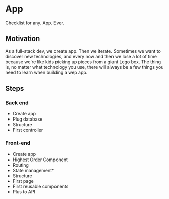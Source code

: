 # App
Checklist for any. App. Ever.

## Motivation
As a full-stack dev, we create app. Then we iterate. Sometimes we want to discover new technologies, and every now and then we lose a lot of time because we're like kids picking up pieces from a giant Lego box. The thing is, no matter what technology you use, there will always be a few things you need to learn when building a wep app.

## Steps

### Back end
- Create app
- Plug database
- Structure
- First controller

### Front-end
- Create app
- Highest Order Component
- Routing
- State management*
- Structure
- First page
- First reusable components
- Plus to API
